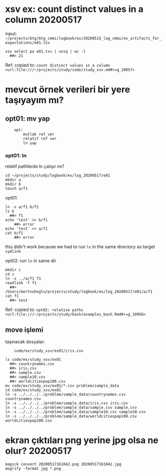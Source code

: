 
# xsv ex: count distinct values in a column 20200517 

input: `~/projects/btg/btg_cmmi/logbook/ex/20200515_log_cmmi/ex_artifacts_for_expectations/e01.tsv`

``` 
xsv select pa e01.tsv | uniq | wc -l
  ##> 21
``` 

Ref: copied to: `count distinct values in a column  <url:file:///~/projects/study/code/study_xsv.md#r=g_10957>`

# mevcut örnek verileri bir yere taşıyayım mı? 

## opt01: mv yap

		opt:
			mutlak ref ver
			relatif ref ver
			ln yap

### opt01: ln

relatif pathlerde ln çalışır mı?

``` 
cd ~/projects/study/logbook/ex/log_20200517/e01
mkdir a
mkdir b
touch a/f1
``` 

opt01:

``` 
ln -s a/f1 b/f1
ls b
  ##> f1
echo 'test' >> b/f1
	##> error
echo 'test' >> a/f1
cat b/f1
	##> error
``` 

this didn't work because we had to run `ln` in the same directory as target `symlink`

opt02: run `ln` in same dir

``` 
mkdir c
cd c
ln -s ../a/f1 f1
readlink -f f1   
  ##> /Users/mertnuhoglu/projects/study/logbook/ex/log_20200517/e01/a/f1
cat f1
  ##> test
``` 

Ref: copied to: `opt02: relative paths <url:file:///~/projects/study/bash/examples_bash.Rmd#r=g_10956>`

## move işlemi

taşınacak dosyalar:

		code/ex/study_xsv/ex01/iris.csv

``` 
ls code/ex/study_xsv/ex01
  ##> countrynames.csv
  ##> iris.csv
  ##> sample.csv
  ##> sample10.csv
  ##> worldcitiespop100.csv
mv code/ex/study_xsv/ex01/*.csv problem/sample_data
cd code/ex/study_xsv/ex01
ln -s ../../../../problem/sample_data/countrynames.csv countrynames.csv
ln -s ../../../../problem/sample_data/iris.csv iris.csv
ln -s ../../../../problem/sample_data/sample.csv sample.csv
ln -s ../../../../problem/sample_data/sample10.csv sample10.csv
ln -s ../../../../problem/sample_data/worldcitiespop100.csv worldcitiespop100.csv
``` 

# ekran çıktıları png yerine jpg olsa ne olur? 20200517 

``` 
magick convert 20200517161042.png 20200517161042.jpg
mogrify -format jpg *.png
``` 


